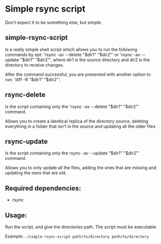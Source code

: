 # Simple rsync script

Don't expect it to be something else, but simple.

## simple-rsync-script

Is a really simple shell script which allows you to run the following commands by opt: 'rsync -av --delete "$dir1" "$dir2"' or 'rsync -av --update "$dir1" "$dir2"', where dir1 is the source directory and dir2 is the directory to receive changes.

After the command successful, you are presented with another option to run: 'diff -R "$dir1" "$dir2"'.

## rsync-delete

Is the script containing only the 'rsync -av --delete "$dir1" "$dir2"' command.

Allows you to create a identical replica of the directory source, deleting everything in a folder that isn't in the source and updating all the older files

## rsync-update

Is the script containing only the rsync -av --update "$dir1" "$dir2"' command.

Allows you to only update all the files, adding the ones that are missing and updating the oens that are old.

## Required dependencies:
- rsync

## Usage:
Run the script, and give the directories path. The script must be executable

Example:
``./simple-rsync-script path/to/directory path/to/directory``
